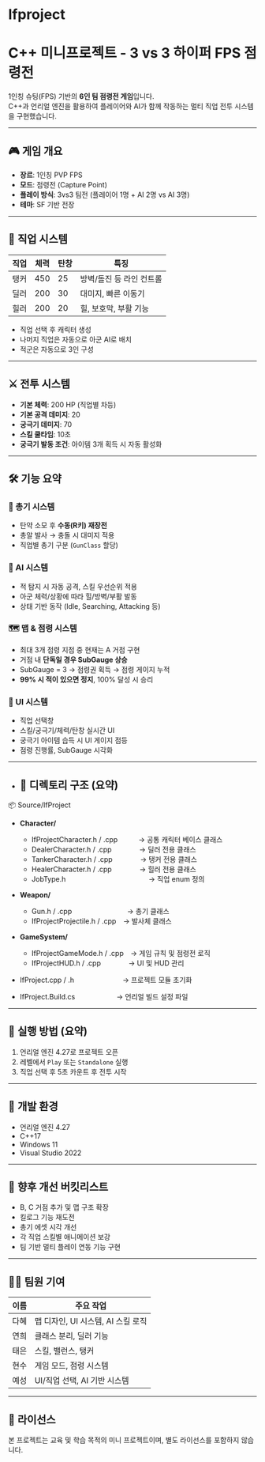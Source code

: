 # Ifproject

# C++ 미니프로젝트 - 3 vs 3 하이퍼 FPS 점령전

1인칭 슈팅(FPS) 기반의 **6인 팀 점령전 게임**입니다.  
C++과 언리얼 엔진을 활용하여 플레이어와 AI가 함께 작동하는 멀티 직업 전투 시스템을 구현했습니다.

---

## 🎮 게임 개요

- **장르**: 1인칭 PVP FPS
- **모드**: 점령전 (Capture Point)
- **플레이 방식**: 3vs3 팀전 (플레이어 1명 + AI 2명 vs AI 3명)
- **테마**: SF 기반 전장

---

## 🧙 직업 시스템

| 직업 | 체력 | 탄창 | 특징 |
|------|------|------|-------|
| 탱커 | 450  | 25   | 방벽/돌진 등 라인 컨트롤 |
| 딜러 | 200  | 30   | 대미지, 빠른 이동기 |
| 힐러 | 200  | 20   | 힐, 보호막, 부활 기능 |

- 직업 선택 후 캐릭터 생성
- 나머지 직업은 자동으로 아군 AI로 배치
- 적군은 자동으로 3인 구성

---

## ⚔️ 전투 시스템

- **기본 체력**: 200 HP (직업별 차등)
- **기본 공격 데미지**: 20
- **궁극기 데미지**: 70
- **스킬 쿨타임**: 10초
- **궁극기 발동 조건**: 아이템 3개 획득 시 자동 활성화

---

## 🛠️ 기능 요약

### 🔫 총기 시스템
- 탄약 소모 후 **수동(R키) 재장전**
- 총알 발사 → 충돌 시 대미지 적용
- 직업별 총기 구분 (`GunClass` 할당)

### 🧠 AI 시스템
- 적 탐지 시 자동 공격, 스킬 우선순위 적용
- 아군 체력/상황에 따라 힐/방벽/부활 발동
- 상태 기반 동작 (Idle, Searching, Attacking 등)

### 🗺️ 맵 & 점령 시스템
- 최대 3개 점령 지점 중 현재는 A 거점 구현
- 거점 내 **단독일 경우 SubGauge 상승**
- SubGauge = 3 → 점령권 획득 → 점령 게이지 누적
- **99% 시 적이 있으면 정지**, 100% 달성 시 승리

### 🧩 UI 시스템
- 직업 선택창
- 스킬/궁극기/체력/탄창 실시간 UI
- 궁극기 아이템 습득 시 UI 게이지 점등
- 점령 진행률, SubGauge 시각화
  
---

- ## 📁 디렉토리 구조 (요약)
  
📦 Source/IfProject
- **Character/**
  - IfProjectCharacter.h / .cpp   → 공통 캐릭터 베이스 클래스
  - DealerCharacter.h / .cpp    → 딜러 전용 클래스
  - TankerCharacter.h / .cpp    → 탱커 전용 클래스
  - HealerCharacter.h / .cpp    → 힐러 전용 클래스
  - JobType.h            → 직업 enum 정의

- **Weapon/**
  - Gun.h / .cpp        → 총기 클래스
  - IfProjectProjectile.h / .cpp → 발사체 클래스

- **GameSystem/**
  - IfProjectGameMode.h / .cpp → 게임 규칙 및 점령전 로직
  - IfProjectHUD.h / .cpp    → UI 및 HUD 관리

- IfProject.cpp / .h       → 프로젝트 모듈 초기화
- IfProject.Build.cs      → 언리얼 빌드 설정 파일


---

## 🧪 실행 방법 (요약)

1. 언리얼 엔진 4.27로 프로젝트 오픈
2. 레벨에서 `Play` 또는 `Standalone` 실행
3. 직업 선택 후 5초 카운트 후 전투 시작

---

## 🔧 개발 환경

- 언리얼 엔진 4.27
- C++17
- Windows 11
- Visual Studio 2022

---

## 📜 향후 개선 버킷리스트

- B, C 거점 추가 및 맵 구조 확장
- 킬로그 기능 재도전
- 총기 에셋 시각 개선
- 각 직업 스킬별 애니메이션 보강
- 팀 기반 멀티 플레이 연동 기능 구현

---

## 🙋‍♀️ 팀원 기여

| 이름 | 주요 작업 |
|------|------------|
| 다혜 | 맵 디자인, UI 시스템, AI 스킬 로직 |
| 연희 | 클래스 분리, 딜러 기능 |
| 태은 | 스킬, 밸런스, 탱커 |
| 현수 | 게임 모드, 점령 시스템 |
| 예성 | UI/직업 선택, AI 기반 시스템 |

---

## 📝 라이선스

본 프로젝트는 교육 및 학습 목적의 미니 프로젝트이며, 별도 라이선스를 포함하지 않습니다.



